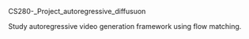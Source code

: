 CS280-_Project_autoregressive_diffusuon

Study autoregressive video generation framework using flow matching. 

